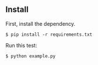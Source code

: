 ## Install

First, install the dependency.

```shell
$ pip install -r requirements.txt
```

Run this test:

```shell
$ python example.py
```
